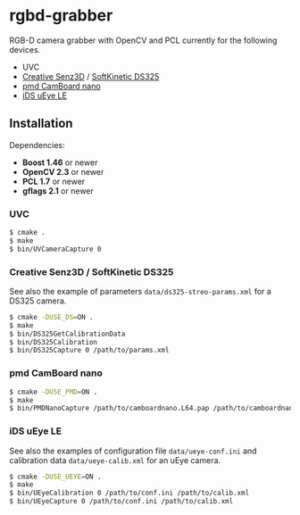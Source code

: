 rgbd-grabber
============

RGB-D camera grabber with OpenCV and PCL currently for the following devices.

* UVC
* [Creative Senz3D](http://us.creative.com/p/web-cameras/creative-senz3d) / [SoftKinetic DS325](http://www.softkinetic.com/Store/tabid/579/ProductID/6/language/en-US/Default.aspx)
* [pmd CamBoard nano](http://www.pmdtec.com/products_services/reference_design.php)
* [iDS uEye LE](http://jp.ids-imaging.com/store/produkte/kameras/usb-2-0-kameras/ueye-le.html)

Installation
------------

Dependencies:
* **Boost 1.46** or newer
* **OpenCV 2.3** or newer
* **PCL 1.7** or newer
* **gflags 2.1** or newer

### UVC
~~~ sh
$ cmake .
$ make
$ bin/UVCameraCapture 0
~~~

### Creative Senz3D / SoftKinetic DS325
See also the example of parameters `data/ds325-streo-params.xml` for a DS325 camera.
~~~ sh
$ cmake -DUSE_DS=ON .
$ make
$ bin/DS325GetCalibrationData
$ bin/DS325Calibration
$ bin/DS325Capture 0 /path/to/params.xml
~~~

### pmd CamBoard nano
~~~ sh
$ cmake -DUSE_PMD=ON .
$ make
$ bin/PMDNanoCapture /path/to/camboardnano.L64.pap /path/to/camboardnanoproc.L64.ppp
~~~

### iDS uEye LE
See also the examples of configuration file `data/ueye-conf.ini` and calibration data `data/ueye-calib.xml` for an uEye camera.
~~~ sh
$ cmake -DUSE_UEYE=ON .
$ make
$ bin/UEyeCalibration 0 /path/to/conf.ini /path/to/calib.xml
$ bin/UEyeCapture 0 /path/to/conf.ini /path/to/calib.xml
~~~
